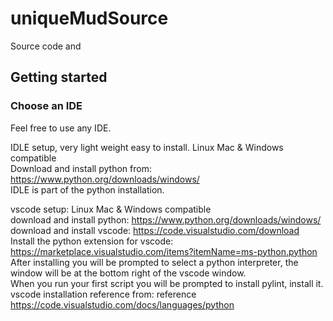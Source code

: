 # uniqueMudSource
Source code and 

## Getting started

### Choose an IDE
Feel free to use any IDE.
	
IDLE setup, very light weight easy to install. Linux Mac & Windows compatible<br>
Download and install python from: https://www.python.org/downloads/windows/<br>
IDLE is part of the python installation.<br>
	
vscode setup: Linux Mac & Windows compatible<br>
download and install python: https://www.python.org/downloads/windows/<br>
download and install vscode: https://code.visualstudio.com/download<br>
Install the python extension for vscode: https://marketplace.visualstudio.com/items?itemName=ms-python.python<br>
After installing you will be prompted to select a python interpreter, the window will be at the bottom right of the vscode window.<br>
When you run your first script you will be prompted to install pylint, install it.<br>
vscode installation reference from: reference https://code.visualstudio.com/docs/languages/python<br>
